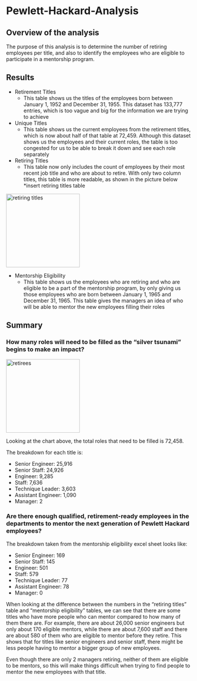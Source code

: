 # Pewlett-Hackard-Analysis
## Overview of the analysis
The purpose of this analysis is to determine the number of retiring employees per title, and also to identify the employees who are eligible to participate in a mentorship program.
## Results 
-	Retirement Titles
    - This table shows us the titles of the employees born between January 1, 1952 and December 31, 1955. This dataset has 133,777 entries, which is too vague and big for the information we are trying to achieve 
-	Unique Titles
    -	This table shows us the current employees from the retirement titles, which is now about half of that table at 72,459. Although this dataset shows us the employees and their current roles, the table is too congested for us to be able to break it down and see each role separately
-	Retiring Titles
    -	This table now only includes the count of employees by their most recent job title and who are about to retire. With only two column titles, this table is more readable, as shown in the picture below
*insert retiring titles table 
<img width="200" alt="retiring titles" src="https://user-images.githubusercontent.com/64383146/174540711-23a10025-447a-4b43-8eec-0f56a94b4ff4.png">

-	Mentorship Eligibility 
    - This table shows us the employees who are retiring and who are eligible to be a part of the mentorship program, by only giving us those employees who are born between January 1, 1965 and December 31, 1965. This table gives the managers an idea of who will be able to mentor the new employees filling their roles

## Summary 
### How many roles will need to be filled as the “silver tsunami” begins to make an impact?
<img width="200" alt="retirees" src="https://user-images.githubusercontent.com/64383146/174541961-007ee70c-cdc0-47c5-b691-c75261bf2470.png">

Looking at the chart above, the total roles that need to be filled is 72,458.

The breakdown for each title is:

- Senior Engineer:     25,916 
- Senior Staff:     24,926 
- Engineer:        9,285 
- Staff:       7,636 
- Technique Leader:        3,603 
- Assistant Engineer:        1,090 
- Manager:               2 

### Are there enough qualified, retirement-ready employees in the departments to mentor the next generation of Pewlett Hackard employees?

The breakdown taken from the mentorship eligibility excel sheet looks like:

- Senior Engineer:     169
- Senior Staff:     145 
- Engineer:        501 
- Staff:       579
- Technique Leader:        77
- Assistant Engineer:        78 
- Manager:              0 
  
When looking at the difference between the numbers in the “retiring titles” table and “mentorship eligibility” tables, we can see that there are some titles who have more people who can mentor compared to how many of them there are. For example, there are about 26,000 senior engineers but only about 170 eligible mentors, while there are about 7,600 staff and there are about 580 of them who are eligible to mentor before they retire. This shows that for titles like senior engineers and senior staff, there might be less people having to mentor a bigger group of new employees. 

Even though there are only 2 managers retiring, neither of them are eligible to be mentors, so this will make things difficult when trying to find people to mentor the new employees with that title.
